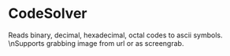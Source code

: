 # CodeSolver
Reads binary, decimal, hexadecimal, octal codes to ascii symbols.
\nSupports grabbing image from url or as screengrab.
